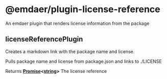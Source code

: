<!--
  This file was generated by emdaer

  Its template can be found at .emdaer/README.emdaer.md
-->

<h1 id="-emdaer-plugin-license-reference">@emdaer/plugin-license-reference</h1>
<p>An emdaer plugin that renders license information from the package</p>

<h2 id="licensereferenceplugin">licenseReferencePlugin</h2>
<p>Creates a markdown link with the package name and license.</p>
<p>Pulls package name and license from package.json and links to ./LICENSE</p>
<p>Returns <strong><a href="https://developer.mozilla.org/en-US/docs/Web/JavaScript/Reference/Global_Objects/Promise">Promise</a>&lt;<a href="https://developer.mozilla.org/en-US/docs/Web/JavaScript/Reference/Global_Objects/String">string</a>&gt;</strong> The license reference</p>
